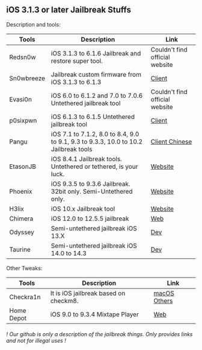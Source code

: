 ## iOS 3.1.3 or later Jailbreak Stuffs

Description and tools:

| Tools      | Description                                                  | Link                                                         |
| ---------- | ------------------------------------------------------------ | ------------------------------------------------------------ |
| Redsn0w    | iOS 3.1.3 to 6.1.6 Jailbreak and restore super tool.         | Couldn't find official website |
| Sn0wbreeze | Jailbreak custom firmware from iOS 3.1.3 to 6.1.3            | [Client](https://github.com/iH8sn0w/sn0wbreeze/releases/) |
| Evasi0n    | iOS 6.0 to 6.1.2 and 7.0 to 7.0.6 Untethered jailbreak tool  | Couldn't find official website |
| p0sixpwn   | iOS 6.1.3 to 6.1.5 Untethered jailbreak tool                 | [Client](https://www.ih8sn0w.com/p0sixspwn.html) |
| Pangu      | iOS 7.1 to 7.1.2, 8.0 to 8.4, 9.0 to 9.1, 9.3 to 9.3.3, 10.0 to 10.2 Jailbreak tools | [Client Chinese](https://pangu.io/)      |
| EtasonJB   | iOS 8.4.1 Jailbreak tools. Untethered or tethered, is your luck. | [Website](https://etasonjb.tihmstar.net/)                    |
| Phoenix    | iOS 9.3.5 to 9.3.6 Jailbreak. 32bit only. Semi-Untethered only. | [Website](https://phoenixpwn.com/)                           |
| H3lix      | iOS 10.x Jailbreak tool                                      | [Website](https://h3lix.tihmstar.net/)                       |
| Chimera    | iOS 12.0 to 12.5.5 jailbreak   | [Web](https://chimera.sh/)              |
| Odyssey    | Semi-untethered jailbreak iOS 13.X | [Dev](https://theodyssey.dev/)|
| Taurine    | Semi-untethered jailbreak iOS 14.0 to 14.3 | [Dev](https://taurine.app/)|

Other Tweaks:



| Tools      | Description                           | Link                                    |
| ---------- | ------------------------------------- | --------------------------------------- |
| Checkra1n  | It is iOS jailbreak based on checkm8. | [macOS](https://checkra.in/) [Others](https://github.com/foxlet/bootra1n/releases)|
| Home Depot | iOS 9.0 to 9.3.4 Mixtape Player       | [Web](http://wall.supplies/)            |


###### ! Our github is only a description of the jailbreak things. Only provides links and not for illegal uses !
